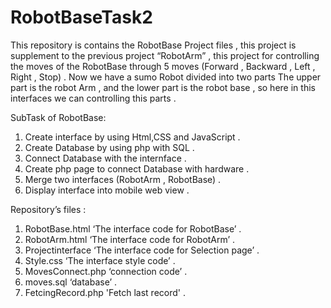 # RobotBaseTask2
This repository is contains the RobotBase Project files , this project is supplement to the previous project “RobotArm” , this project for controlling the moves of the RobotBase through 5 moves (Forward , Backward , Left , Right , Stop) .
Now we have a sumo Robot divided into two parts The upper part is the robot Arm , and the lower part is the robot base , so here in this interfaces we can controlling this parts .

SubTask of RobotBase:

 1. Create interface by using Html,CSS and JavaScript .
 2. Create Database by using php with SQL .
 3. Connect Database with the internface .
 4. Create php page to connect Database with hardware .
 5. Merge two interfaces (RobotArm , RobotBase) .
 6. Display interface into mobile web view .

Repository’s files :

 1. RobotBase.html ‘The interface code for RobotBase’ .
 2. RobotArm.html ‘The interface code for RobotArm’ .
 3. Projectinterface ‘The interface code for Selection page’ .
 4. Style.css ‘The interface style code’ .
 5. MovesConnect.php ‘connection code’ .
 6. moves.sql ‘database’ .
 7. FetcingRecord.php 'Fetch last record' .
